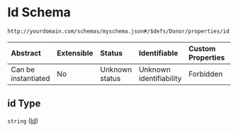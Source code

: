 # Id Schema

```txt
http://yourdomain.com/schemas/myschema.json#/$defs/Donor/properties/id
```



| Abstract            | Extensible | Status         | Identifiable            | Custom Properties | Additional Properties | Access Restrictions | Defined In                                                                   |
| :------------------ | :--------- | :------------- | :---------------------- | :---------------- | :-------------------- | :------------------ | :--------------------------------------------------------------------------- |
| Can be instantiated | No         | Unknown status | Unknown identifiability | Forbidden         | Allowed               | none                | [metadata-schema.json\*](../out/metadata-schema.json "open original schema") |

## id Type

`string` ([Id](metadata-schema-defs-donor-properties-id.md))
